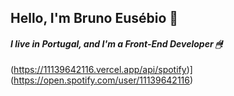## Hello, I'm Bruno Eusébio 👋

##### I live in Portugal, and I'm a Front-End Developer 🖱!

(https://11139642116.vercel.app/api/spotify)](https://open.spotify.com/user/11139642116)

<!--
**Degortunger/Degortunger** is a ✨ _special_ ✨ repository because its `README.md` (this file) appears on your GitHub profile.
